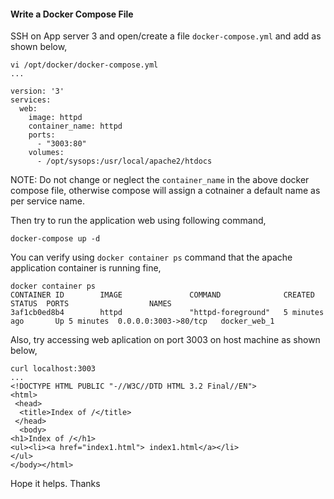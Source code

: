 #### Write a Docker Compose File

SSH on App server 3 and open/create a file `docker-compose.yml` and add as shown below,

    vi /opt/docker/docker-compose.yml
    ...

    version: '3'
    services:
      web:
        image: httpd
        container_name: httpd
        ports:
          - "3003:80"
        volumes:
          - /opt/sysops:/usr/local/apache2/htdocs

NOTE: Do not change or neglect the `container_name` in the above docker compose file, otherwise compose will assign a cotnainer a default name as per service name.

Then try to run the application web using following command,

    docker-compose up -d

You can verify using `docker container ps` command that the apache application container is running fine,

    docker container ps
    CONTAINER ID        IMAGE               COMMAND              CREATED             STATUS  PORTS                  NAMES
    3af1cb0ed8b4        httpd               "httpd-foreground"   5 minutes ago       Up 5 minutes  0.0.0.0:3003->80/tcp   docker_web_1

Also, try accessing web aplication on port 3003 on host machine as shown below,

    curl localhost:3003
    ...
    <!DOCTYPE HTML PUBLIC "-//W3C//DTD HTML 3.2 Final//EN">
    <html>
     <head>
      <title>Index of /</title>
     </head>
      <body>
    <h1>Index of /</h1>
    <ul><li><a href="index1.html"> index1.html</a></li>
    </ul>
    </body></html>

Hope it helps.
Thanks
